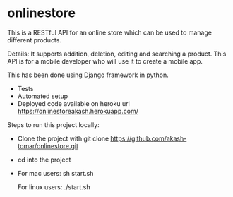 # onlinestore

This is a RESTful API for an online store which can be used to manage different products.

Details: It supports addition, deletion, editing and searching a product. This API is for a mobile developer who will use it to create a mobile app. 

This has been done using Django framework in python. 

- Tests
- Automated setup
- Deployed code available on heroku url https://onlinestoreakash.herokuapp.com/

Steps to run this project locally:

- Clone the project with git clone https://github.com/akash-tomar/onlinestore.git
- cd into the project
- For mac users: sh start.sh

  For linux users: ./start.sh 
